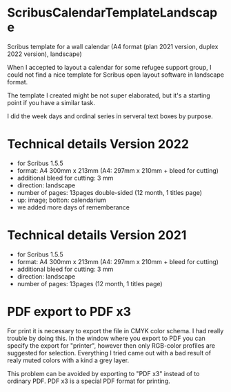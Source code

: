 # ScribusCalendarTemplateLandscape
Scribus template for a wall calendar (A4 format (plan 2021 version, duplex 2022 version), landscape)

When I accepted to layout a calendar for some refugee support group, I could not find a nice template for Scribus open layout software in landscape format. 

The template I created might be not super elaborated, but it's a starting point if you have a similar task. 

I did the week days and ordinal series in serveral text boxes by purpose. 

# Technical details Version 2022
- for Scribus 1.5.5
- format: A4 300mm x 213mm (A4: 297mm x 210mm + bleed for cutting)
- additional bleed for cutting: 3 mm 
- direction: landscape
- number of pages: 13pages double-sided (12 month, 1 titles page)
- up: image; botton: calendarium
- we added more days of rememberance

# Technical details Version 2021
- for Scribus 1.5.5
- format: A4 300mm x 213mm (A4: 297mm x 210mm + bleed for cutting)
- additional bleed for cutting: 3 mm 
- direction: landscape
- number of pages: 13pages (12 month, 1 titles page)




# PDF export to PDF x3
For print it is necessary to export the file in CMYK color schema. I had really trouble by doing this. In the window where you export to PDF you can specify the export for "printer", however then only RGB-color profiles are suggested for selection. Everything I tried came out with a bad result of realy muted colors with a kind a grey layer. 

This problem can be avoided by exporting to "PDF x3" instead of to ordinary PDF. PDF x3 is a special PDF format for printing.

# 
